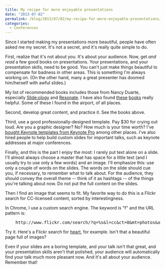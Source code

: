 ```yaml
---
title: My recipe for more enjoyable presentations
date: "2013-07-02"
permalink: /blog/2013/07/02/my-recipe-for-more-enjoyable-presentations/
categories:
  - Conferences
---
```

Since I started making my presentations more beautiful, people have often asked me my secret. It's not a secret, and it's really quite simple to do.

First, realize that it's not about you. It's about your audience. Now, get *and read* a few good books on presentations. Your presentations, and your presentation skills, need to be good. You can't just make things beautiful to compensate for badness in other areas. This is something I'm always working on. (On the other hand, many a great presenter has doomed him/herself with awful slides.)

My list of recommended books includes those from Nancy Duarte, especially [Slide:ology][1] and [Resonate][2]. I have also found [these][3] [books][4] really helpful. Some of these I found in the airport, of all places.

Second, develop great content, and practice it. See the books above.

Third, use a good professionally-designed template. Pay $30 for crying out loud. Are you a graphic designer? No? How much is your time worth? I've [bought Keynote templates from Keynote Pro][5] among other places. I've also hired people to help build custom slides for important talks, such as keynote addresses at major conferences.

Finally, and this is the part I enjoy the most: I rarely put text alone on a slide. I'll almost always choose a master that has space for a little text (and I usually try to use only a few words) and an image. I'll emphasize this: use only a couple of words on the slides. The words on the slide should cue you, if necessary, to remember what to talk about. For the audience, they should convey the overall theme -- think of it as hashtags -- of the things you're talking about now. Do not put the full content on the slides.

Then I find an image that seems to fit. My favorite way to do this is a Flickr search for CC-licensed content, sorted by interestingness.

In Chrome, I use a custom search engine. The keyword is "f" and the URL pattern is:

<pre>
	http://www.flickr.com/search/?q=%s&#038;l=cc&#038;ct=0&#038;mt=photos&#038;adv=1&#038;s=int
</pre>

Try it. Here's a Flickr search for [heart][6], for example. Isn't that a beautiful page full of images?

Even if your slides are a boring template, and your talk isn't that great, and your presentation skills aren't that polished, your audience will automatically find your talk much more pleasant now. And it's all about your audience. Remember that!

 [1]: http://www.amazon.com/slide-ology-Science-Creating-Presentations/dp/0596522347/?tag=xaprb-20
 [2]: http://www.amazon.com/Resonate-Present-Stories-Transform-Audiences/dp/0470632011/?tag=xaprb-20
 [3]: http://www.amazon.com/TJ-Walkers-Secret-Foolproof-Presentations/dp/1929774885/?tag=xaprb-20
 [4]: http://www.amazon.com/Confessions-Public-Speaker-English/dp/1449301959/?tag=xaprb-20
 [5]: http://www.keynotepro.com/
 [6]: http://www.flickr.com/search/?q=heart&#038;l=cc&#038;ct=0&#038;mt=photos&#038;adv=1&#038;s=int
